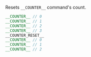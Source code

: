 Resets `__COUNTER__` command's count.

```cpp
__COUNTER__ // 0
__COUNTER__ // 1
__COUNTER__ // 2
__COUNTER__ // 3
__COUNTER_RESET__
__COUNTER__ // 0
__COUNTER__ // 1
__COUNTER__ // 2
```